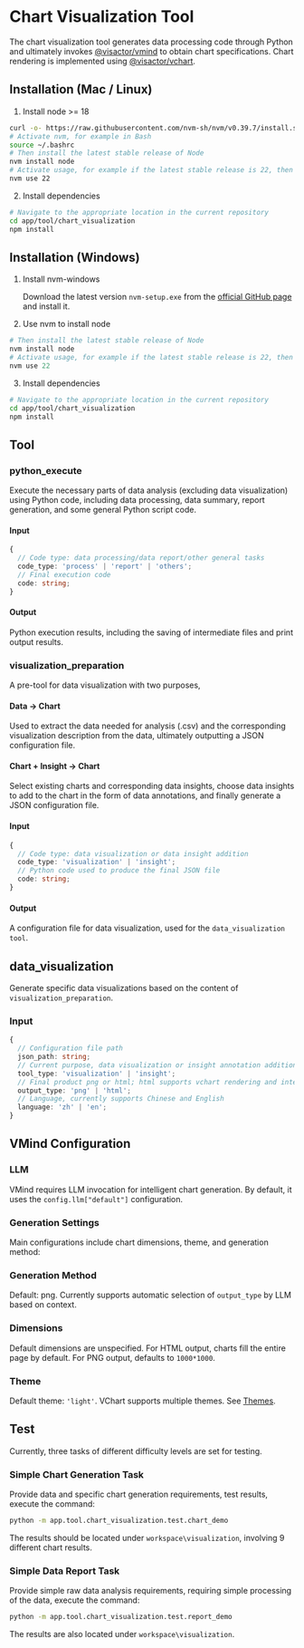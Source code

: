 # Chart Visualization Tool

The chart visualization tool generates data processing code through Python and ultimately invokes
[@visactor/vmind](https://github.com/VisActor/VMind) to obtain chart specifications. Chart rendering is implemented
using [@visactor/vchart](https://github.com/VisActor/VChart).

## Installation (Mac / Linux)

1. Install node >= 18

```bash
curl -o- https://raw.githubusercontent.com/nvm-sh/nvm/v0.39.7/install.sh | bash
# Activate nvm, for example in Bash
source ~/.bashrc
# Then install the latest stable release of Node
nvm install node
# Activate usage, for example if the latest stable release is 22, then use 22
nvm use 22
```

2. Install dependencies

```bash
# Navigate to the appropriate location in the current repository
cd app/tool/chart_visualization
npm install
```

## Installation (Windows)

1. Install nvm-windows

   Download the latest version `nvm-setup.exe` from the
   [official GitHub page](https://github.com/coreybutler/nvm-windows?tab=readme-ov-file#readme) and install it.

2. Use nvm to install node

```powershell
# Then install the latest stable release of Node
nvm install node
# Activate usage, for example if the latest stable release is 22, then use 22
nvm use 22
```

3. Install dependencies

```bash
# Navigate to the appropriate location in the current repository
cd app/tool/chart_visualization
npm install
```

## Tool

### python_execute

Execute the necessary parts of data analysis (excluding data visualization) using Python code, including data
processing, data summary, report generation, and some general Python script code.

#### Input

```typescript
{
  // Code type: data processing/data report/other general tasks
  code_type: 'process' | 'report' | 'others';
  // Final execution code
  code: string;
}
```

#### Output

Python execution results, including the saving of intermediate files and print output results.

### visualization_preparation

A pre-tool for data visualization with two purposes,

#### Data -> Chart

Used to extract the data needed for analysis (.csv) and the corresponding visualization description from the data,
ultimately outputting a JSON configuration file.

#### Chart + Insight -> Chart

Select existing charts and corresponding data insights, choose data insights to add to the chart in the form of data
annotations, and finally generate a JSON configuration file.

#### Input

```typescript
{
  // Code type: data visualization or data insight addition
  code_type: 'visualization' | 'insight';
  // Python code used to produce the final JSON file
  code: string;
}
```

#### Output

A configuration file for data visualization, used for the `data_visualization tool`.

## data_visualization

Generate specific data visualizations based on the content of `visualization_preparation`.

### Input

```typescript
{
  // Configuration file path
  json_path: string;
  // Current purpose, data visualization or insight annotation addition
  tool_type: 'visualization' | 'insight';
  // Final product png or html; html supports vchart rendering and interaction
  output_type: 'png' | 'html';
  // Language, currently supports Chinese and English
  language: 'zh' | 'en';
}
```

## VMind Configuration

### LLM

VMind requires LLM invocation for intelligent chart generation. By default, it uses the `config.llm["default"]`
configuration.

### Generation Settings

Main configurations include chart dimensions, theme, and generation method:

### Generation Method

Default: png. Currently supports automatic selection of `output_type` by LLM based on context.

### Dimensions

Default dimensions are unspecified. For HTML output, charts fill the entire page by default. For PNG output, defaults to
`1000*1000`.

### Theme

Default theme: `'light'`. VChart supports multiple themes. See
[Themes](https://www.visactor.io/vchart/guide/tutorial_docs/Theme/Theme_Extension).

## Test

Currently, three tasks of different difficulty levels are set for testing.

### Simple Chart Generation Task

Provide data and specific chart generation requirements, test results, execute the command:

```bash
python -m app.tool.chart_visualization.test.chart_demo
```

The results should be located under `workspace\visualization`, involving 9 different chart results.

### Simple Data Report Task

Provide simple raw data analysis requirements, requiring simple processing of the data, execute the command:

```bash
python -m app.tool.chart_visualization.test.report_demo
```

The results are also located under `workspace\visualization`.
